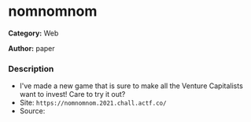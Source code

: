 nomnomnom
===
**Category:** Web

**Author:** paper
### Description
- I've made a new game that is sure to make all the Venture Capitalists want to invest! Care to try it out?
- Site: `https://nomnomnom.2021.chall.actf.co/`
- Source: 